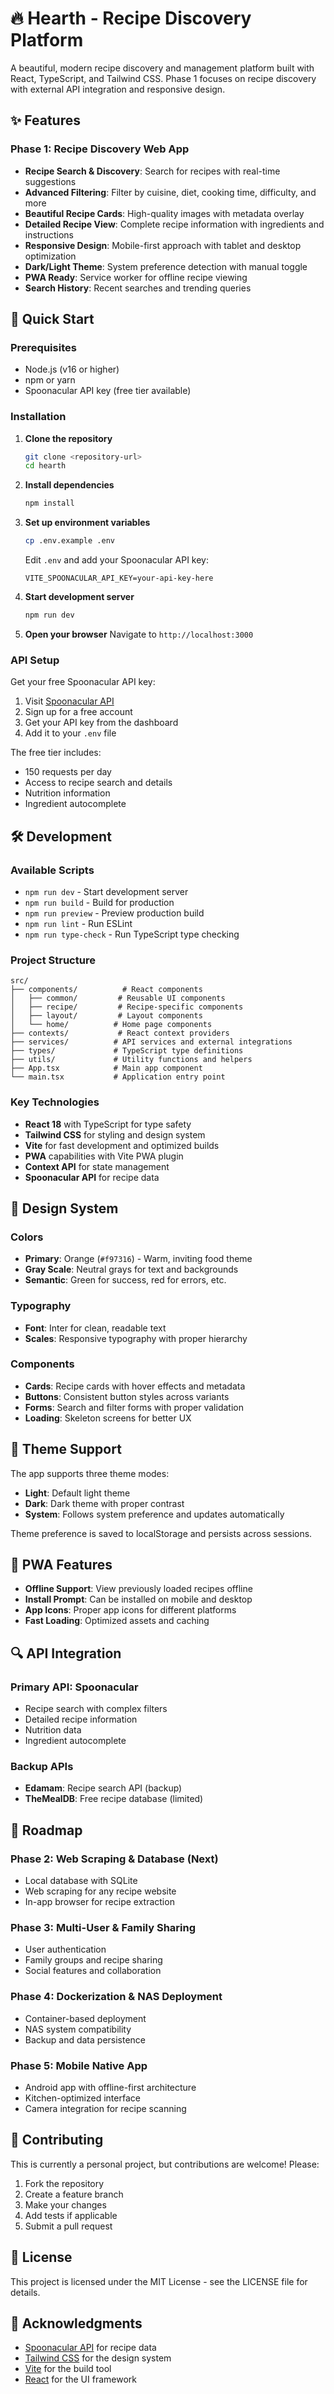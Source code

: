 # 🔥 Hearth - Recipe Discovery Platform

A beautiful, modern recipe discovery and management platform built with React, TypeScript, and Tailwind CSS. Phase 1 focuses on recipe discovery with external API integration and responsive design.

## ✨ Features

### Phase 1: Recipe Discovery Web App
- **Recipe Search & Discovery**: Search for recipes with real-time suggestions
- **Advanced Filtering**: Filter by cuisine, diet, cooking time, difficulty, and more
- **Beautiful Recipe Cards**: High-quality images with metadata overlay
- **Detailed Recipe View**: Complete recipe information with ingredients and instructions
- **Responsive Design**: Mobile-first approach with tablet and desktop optimization
- **Dark/Light Theme**: System preference detection with manual toggle
- **PWA Ready**: Service worker for offline recipe viewing
- **Search History**: Recent searches and trending queries

## 🚀 Quick Start

### Prerequisites
- Node.js (v16 or higher)
- npm or yarn
- Spoonacular API key (free tier available)

### Installation

1. **Clone the repository**
   ```bash
   git clone <repository-url>
   cd hearth
   ```

2. **Install dependencies**
   ```bash
   npm install
   ```

3. **Set up environment variables**
   ```bash
   cp .env.example .env
   ```
   
   Edit `.env` and add your Spoonacular API key:
   ```env
   VITE_SPOONACULAR_API_KEY=your-api-key-here
   ```

4. **Start development server**
   ```bash
   npm run dev
   ```

5. **Open your browser**
   Navigate to `http://localhost:3000`

### API Setup

Get your free Spoonacular API key:
1. Visit [Spoonacular API](https://spoonacular.com/food-api)
2. Sign up for a free account
3. Get your API key from the dashboard
4. Add it to your `.env` file

The free tier includes:
- 150 requests per day
- Access to recipe search and details
- Nutrition information
- Ingredient autocomplete

## 🛠️ Development

### Available Scripts

- `npm run dev` - Start development server
- `npm run build` - Build for production
- `npm run preview` - Preview production build
- `npm run lint` - Run ESLint
- `npm run type-check` - Run TypeScript type checking

### Project Structure

```
src/
├── components/          # React components
│   ├── common/         # Reusable UI components
│   ├── recipe/         # Recipe-specific components
│   ├── layout/         # Layout components
│   └── home/          # Home page components
├── contexts/           # React context providers
├── services/          # API services and external integrations
├── types/             # TypeScript type definitions
├── utils/             # Utility functions and helpers
├── App.tsx            # Main app component
└── main.tsx           # Application entry point
```

### Key Technologies

- **React 18** with TypeScript for type safety
- **Tailwind CSS** for styling and design system
- **Vite** for fast development and optimized builds
- **PWA** capabilities with Vite PWA plugin
- **Context API** for state management
- **Spoonacular API** for recipe data

## 🎨 Design System

### Colors
- **Primary**: Orange (`#f97316`) - Warm, inviting food theme
- **Gray Scale**: Neutral grays for text and backgrounds
- **Semantic**: Green for success, red for errors, etc.

### Typography
- **Font**: Inter for clean, readable text
- **Scales**: Responsive typography with proper hierarchy

### Components
- **Cards**: Recipe cards with hover effects and metadata
- **Buttons**: Consistent button styles across variants
- **Forms**: Search and filter forms with proper validation
- **Loading**: Skeleton screens for better UX

## 🌙 Theme Support

The app supports three theme modes:
- **Light**: Default light theme
- **Dark**: Dark theme with proper contrast
- **System**: Follows system preference and updates automatically

Theme preference is saved to localStorage and persists across sessions.

## 📱 PWA Features

- **Offline Support**: View previously loaded recipes offline
- **Install Prompt**: Can be installed on mobile and desktop
- **App Icons**: Proper app icons for different platforms
- **Fast Loading**: Optimized assets and caching

## 🔍 API Integration

### Primary API: Spoonacular
- Recipe search with complex filters
- Detailed recipe information
- Nutrition data
- Ingredient autocomplete

### Backup APIs
- **Edamam**: Recipe search API (backup)
- **TheMealDB**: Free recipe database (limited)

## 🚧 Roadmap

### Phase 2: Web Scraping & Database (Next)
- Local database with SQLite
- Web scraping for any recipe website
- In-app browser for recipe extraction

### Phase 3: Multi-User & Family Sharing
- User authentication
- Family groups and recipe sharing
- Social features and collaboration

### Phase 4: Dockerization & NAS Deployment
- Container-based deployment
- NAS system compatibility
- Backup and data persistence

### Phase 5: Mobile Native App
- Android app with offline-first architecture
- Kitchen-optimized interface
- Camera integration for recipe scanning

## 🤝 Contributing

This is currently a personal project, but contributions are welcome! Please:

1. Fork the repository
2. Create a feature branch
3. Make your changes
4. Add tests if applicable
5. Submit a pull request

## 📄 License

This project is licensed under the MIT License - see the LICENSE file for details.

## 🙏 Acknowledgments

- [Spoonacular API](https://spoonacular.com/food-api) for recipe data
- [Tailwind CSS](https://tailwindcss.com) for the design system
- [Vite](https://vitejs.dev) for the build tool
- [React](https://reactjs.org) for the UI framework